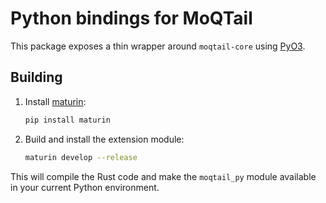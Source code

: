 # Python bindings for MoQTail

This package exposes a thin wrapper around `moqtail-core` using [PyO3](https://pyo3.rs/).

## Building

1. Install [maturin](https://github.com/PyO3/maturin):
   ```bash
   pip install maturin
   ```
2. Build and install the extension module:
   ```bash
   maturin develop --release
   ```

This will compile the Rust code and make the `moqtail_py` module available in your current Python environment.
